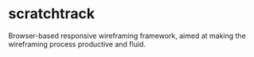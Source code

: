scratchtrack
============

Browser-based responsive wireframing framework, aimed at making the wireframing process productive and fluid.
